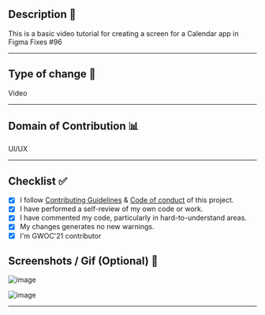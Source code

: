 



## Description 📜

This is a basic video tutorial for creating a screen for a Calendar app in Figma
Fixes #96 

<hr>

## Type of change 📝

 Video 
 
<hr>

## Domain of Contribution 📊

UI/UX

<hr>
 
## Checklist ✅


- [x] I follow [Contributing Guidelines](https://github.com/girlscript/winter-of-contributing/blob/main/.github/CONTRIBUTING.md) & [Code of conduct](https://github.com/girlscript/winter-of-contributing/blob/main/.github/CODE_OF_CONDUCT.md) of this project.
- [x] I have performed a self-review of my own code or work.
- [x] I have commented my code, particularly in hard-to-understand areas.
- [x] My changes generates no new warnings.
- [x] I'm GWOC'21 contributor

## Screenshots / Gif (Optional) 📸

![image](https://user-images.githubusercontent.com/63731905/134374630-33e449dd-1bf2-4956-9c9b-c69f81349241.png)

![image](https://user-images.githubusercontent.com/63731905/134374685-4fe4a1f7-bd35-4480-9241-dcd1c533d232.png)

<hr>
